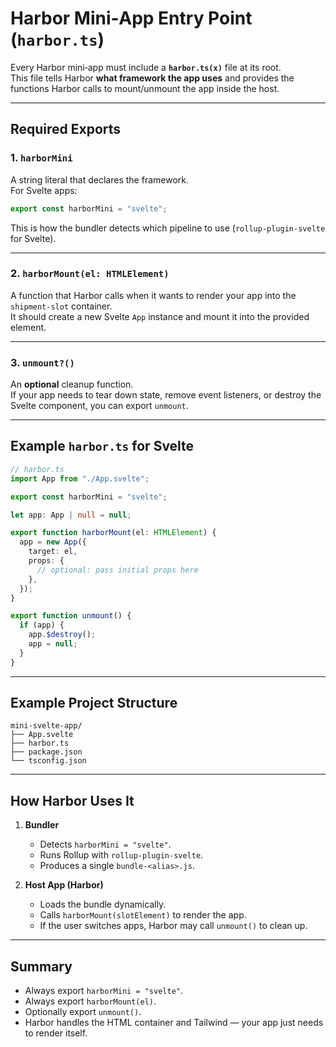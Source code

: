 #  Harbor Mini‑App Entry Point (`harbor.ts`)

Every Harbor mini‑app must include a **`harbor.ts(x)`** file at its root.  
This file tells Harbor **what framework the app uses** and provides the functions Harbor calls to mount/unmount the app inside the host.

---

##  Required Exports

### 1. `harborMini`
A string literal that declares the framework.  
For Svelte apps:

```ts
export const harborMini = "svelte";
```

This is how the bundler detects which pipeline to use (`rollup-plugin-svelte` for Svelte).

---

### 2. `harborMount(el: HTMLElement)`
A function that Harbor calls when it wants to render your app into the `shipment-slot` container.  
It should create a new Svelte `App` instance and mount it into the provided element.

---

### 3. `unmount?()`
An **optional** cleanup function.  
If your app needs to tear down state, remove event listeners, or destroy the Svelte component, you can export `unmount`.

---

##  Example `harbor.ts` for Svelte

```ts
// harbor.ts
import App from "./App.svelte";

export const harborMini = "svelte";

let app: App | null = null;

export function harborMount(el: HTMLElement) {
  app = new App({
    target: el,
    props: {
      // optional: pass initial props here
    },
  });
}

export function unmount() {
  if (app) {
    app.$destroy();
    app = null;
  }
}
```

---

##  Example Project Structure

```
mini-svelte-app/
├── App.svelte
├── harbor.ts
├── package.json
└── tsconfig.json
```

---

##  How Harbor Uses It

1. **Bundler**  
   - Detects `harborMini = "svelte"`.  
   - Runs Rollup with `rollup-plugin-svelte`.  
   - Produces a single `bundle-<alias>.js`.  

2. **Host App (Harbor)**  
   - Loads the bundle dynamically.  
   - Calls `harborMount(slotElement)` to render the app.  
   - If the user switches apps, Harbor may call `unmount()` to clean up.

---

##  Summary

- Always export `harborMini = "svelte"`.  
- Always export `harborMount(el)`.  
- Optionally export `unmount()`.  
- Harbor handles the HTML container and Tailwind — your app just needs to render itself.  


